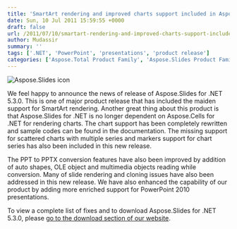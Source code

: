 ```yaml
---
title: 'SmartArt rendering and improved charts support included in Aspose.Slides'
date: Sun, 10 Jul 2011 15:59:55 +0000
draft: false
url: /2011/07/10/smartart-rendering-and-improved-charts-support-included-in-aspose.slides/
author: Mudassir
summary: ''
tags: ['.NET', 'PowerPoint', 'presentations', 'product release']
categories: ['Aspose.Total Product Family', 'Aspose.Slides Product Family']
---
```


![Aspose.Slides icon][1]

We feel happy to announce the news of release of Aspose.Slides for .NET 5.3.0. This is one of major product release that has included the maiden support for SmartArt rendering. Another great thing about this product is that Aspose.Slides for .NET is no longer dependent on Aspose.Cells for .NET for rendering charts. The chart support has been completely rewritten and sample codes can be found in the documentation. The missing support for scattered charts with multiple series and markers support for chart series has also been included in this new release.

The PPT to PPTX conversion features have also been improved by addition of auto shapes, OLE object and multimedia objects reading while conversion. Many of slide rendering and cloning issues have also been addressed in this new release. We have also enhanced the capability of our product by adding more enriched support for PowerPoint 2010 presentations.

To view a complete list of fixes and to download Aspose.Slides for .NET 5.3.0, please [go to the download section of our website][2].




[1]: http://www.aspose.com/Images/aspose.slides-logo2.jpg
[2]: http://www.aspose.com/community/files/51/.net-components/aspose.slides-for-.net/entry314918.aspx




